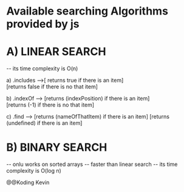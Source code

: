 # Available searching Algorithms provided by js
  # A) LINEAR SEARCH
   -- its time complexity is O(n)
   
 a) .includes   -->[ returns true if there is an item]  
                              [returns false if there is no that item]

  b) .indexOf  --> [returns (indexPosition) if there is an item]  
                                [returns (-1) if there is no that item]

  c) .find          --> [returns (nameOfThatItem) if there is an item] 
                              [returns (undefined) if there is an item]

# B)  BINARY SEARCH
  -- onlu works on sorted arrays 
  -- faster than linear search 
  -- its time complexity is O(log n)

@@Koding Kevin

